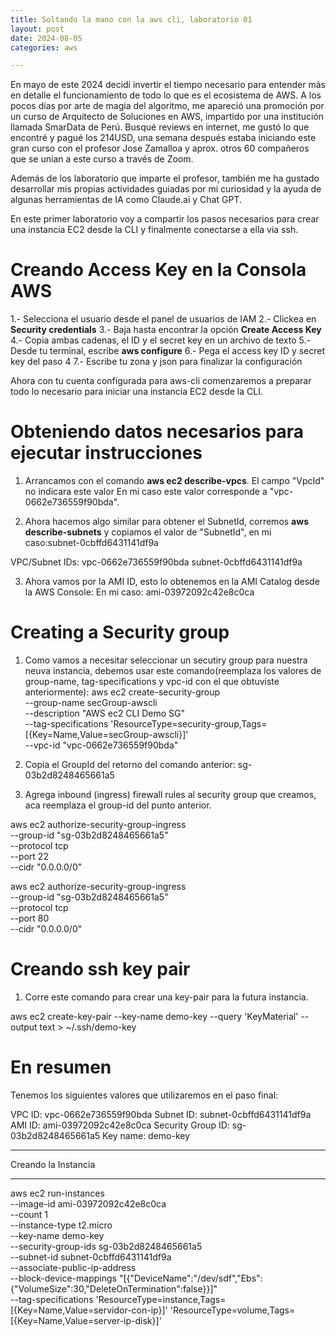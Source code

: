 ```yaml
---
title: Soltando la mano con la aws cli, laboratorio 01
layout: post
date: 2024-08-05
categories: aws

---
```


En mayo de este 2024 decidí invertir el tiempo necesario para entender más en detalle el funcionamiento de todo lo que es el ecosistema de AWS. A los pocos días por arte de magia del algoritmo, me apareció una promoción por un curso de Arquitecto de Soluciones en AWS, impartido por una institución llamada SmarData de Perú.
Busqué reviews en internet, me gustó lo que encontré y pagué los 214USD, una semana después estaba iniciando este gran curso con el profesor Jose Zamalloa y aprox. otros 60 compañeros que se unian a este curso a través de Zoom.

Además de los laboratorio que imparte el profesor, también me ha gustado desarrollar mis propias actividades guiadas por mi curiosidad y la ayuda de algunas herramientas de IA como Claude.ai y Chat GPT.

En este primer laboratorio voy a compartir los pasos necesarios para crear una instancia EC2 desde la CLI y finalmente conectarse a ella via ssh.


# Creando Access Key en la Consola AWS
1.- Selecciona el usuario desde el panel de usuarios de IAM
2.- Clickea en **Security credentials** 
3.- Baja hasta encontrar la opción **Create Access Key**
4.- Copia ambas cadenas, el ID y el secret key en un archivo de texto
5.- Desde tu terminal, escribe **aws configure**
6.- Pega el access key ID y secret key del paso 4
7.- Escribe tu zona y json para finalizar la configuración

Ahora con tu cuenta configurada para aws-cli comenzaremos a preparar todo lo necesario para iniciar una instancia EC2 desde la CLI.

# Obteniendo datos necesarios para ejecutar instrucciones
1) Arrancamos con el comando **aws ec2 describe-vpcs**.
El campo "VpcId" no indicara este valor
En mi caso este valor corresponde a "vpc-0662e736559f90bda".

2) Ahora hacemos algo similar para obtener el SubnetId, corremos **aws describe-subnets** y copiamos el valor de "SubnetId", en mi caso:subnet-0cbffd6431141df9a

VPC/Subnet IDs: 
vpc-0662e736559f90bda
subnet-0cbffd6431141df9a

3) Ahora vamos por la AMI ID, esto lo obtenemos en la AMI Catalog desde la AWS Console:
En mi caso: ami-03972092c42e8c0ca


# Creating a Security group

1) Como vamos a necesitar seleccionar un secutiry group para nuestra neuva instancia, debemos usar este comando(reemplaza los valores de group-name, tag-specifications y vpc-id con el que obtuviste anteriormente):
aws ec2 create-security-group \
    --group-name secGroup-awscli \
    --description "AWS ec2 CLI Demo SG" \
    --tag-specifications 'ResourceType=security-group,Tags=[{Key=Name,Value=secGroup-awscli}]' \
    --vpc-id "vpc-0662e736559f90bda"

2) Copia el GroupId del retorno del comando anterior:
sg-03b2d8248465661a5

3) Agrega inbound (ingress) firewall rules al security group que creamos, aca reemplaza el group-id del punto anterior.

aws ec2 authorize-security-group-ingress \
    --group-id "sg-03b2d8248465661a5" \
    --protocol tcp \
    --port 22 \
    --cidr "0.0.0.0/0" 

aws ec2 authorize-security-group-ingress \
    --group-id "sg-03b2d8248465661a5" \
    --protocol tcp \
    --port 80 \
    --cidr "0.0.0.0/0" 

# Creando ssh key pair

1) Corre este comando para crear una key-pair para la futura instancia.

aws ec2 create-key-pair --key-name demo-key --query 'KeyMaterial' --output text > ~/.ssh/demo-key

# En resumen  
Tenemos los siguientes valores que utilizaremos en el paso final:

VPC ID: vpc-0662e736559f90bda
Subnet ID: subnet-0cbffd6431141df9a
AMI ID: ami-03972092c42e8c0ca
Security Group ID: sg-03b2d8248465661a5
Key name: demo-key

 
***
Creando la Instancia
***
aws ec2 run-instances \
    --image-id ami-03972092c42e8c0ca \
    --count 1 \
    --instance-type t2.micro \
    --key-name demo-key \
    --security-group-ids sg-03b2d8248465661a5 \
    --subnet-id subnet-0cbffd6431141df9a \
    --associate-public-ip-address \
    --block-device-mappings "[{\"DeviceName\":\"/dev/sdf\",\"Ebs\":{\"VolumeSize\":30,\"DeleteOnTermination\":false}}]" \
    --tag-specifications 'ResourceType=instance,Tags=[{Key=Name,Value=servidor-con-ip}]' 'ResourceType=volume,Tags=[{Key=Name,Value=server-ip-disk}]'



